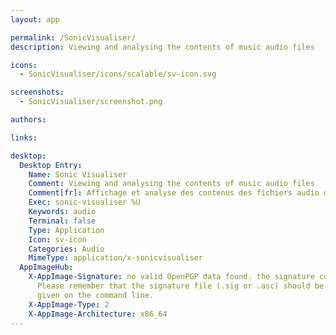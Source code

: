 ```yaml
---
layout: app

permalink: /SonicVisualiser/
description: Viewing and analysing the contents of music audio files

icons:
  - SonicVisualiser/icons/scalable/sv-icon.svg

screenshots:
  - SonicVisualiser/screenshot.png

authors:

links:

desktop:
  Desktop Entry:
    Name: Sonic Visualiser
    Comment: Viewing and analysing the contents of music audio files
    Comment[fr]: Affichage et analyse des contenus des fichiers audio de musique
    Exec: sonic-visualiser %U
    Keywords: audio
    Terminal: false
    Type: Application
    Icon: sv-icon
    Categories: Audio
    MimeType: application/x-sonicvisualiser
  AppImageHub:
    X-AppImage-Signature: no valid OpenPGP data found. the signature could not be verified.
      Please remember that the signature file (.sig or .asc) should be the first file
      given on the command line.
    X-AppImage-Type: 2
    X-AppImage-Architecture: x86_64
---
```

